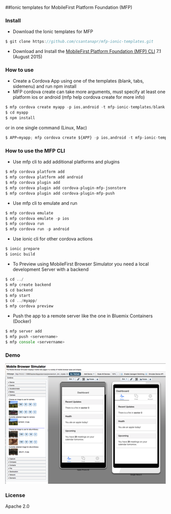 ##Ionic templates for MobileFirst Platform Foundation (MFP)

### Install

- Download the Ionic templates for MFP

```javascript
$ git clone https://github.com/csantanapr/mfp-ionic-templates.git
````
- Download and Install the [MobileFirst Platform Foundation (MFP) CLI](https://developer.ibm.com/mobilefirstplatform/install/#clui) 7.1 (August 2015)

### How to use

- Create a Cordova App using one of the templates (blank, tabs, sidemenu) and run npm install
- MFP cordova create can take more arguments, must specify at least one platform ios or android (mfp help cordova create for more info)

```javascript
$ mfp cordova create myapp -p ios,android -t mfp-ionic-templates/blank
$ cd myapp
$ npm install
````

or in one single command (Linux, Mac)

```javascript
$ APP=myapp; mfp cordova create ${APP} -p ios,android -t mfp-ionic-templates/blank && cd ${APP} && npm install
````

### How to use the MFP CLI

- Use mfp cli to add additional platforms and plugins

```javascript
$ mfp cordova platform add 
$ mfp cordova platform add android
$ mfp cordova plugin add 
$ mfp cordova plugin add cordova-plugin-mfp-jsonstore
$ mfp cordova plugin add cordova-plugin-mfp-push

````

- Use mfp cli to emulate and run

```javascript
$ mfp cordova emulate
$ mfp cordova emulate -p ios
$ mfp cordova run
$ mfp cordova run -p android

````

- Use ionic cli for other cordova actions

```javascript
$ ionic prepare
$ ionic build
```

- To Preview using MobileFirst Browser Simulator you need a local development Server with a backend

```javascript
$ cd ../
$ mfp create backend
$ cd backend
$ mfp start
$ cd ../myapp/
$ mfp cordova preview
```

- Push the app to a remote server like the one in Bluemix Containers (Docker)

```javascript
$ mfp server add
$ mfp push <servername>
$ mfp console <servername>
```

### Demo
![Picture of screenshot of Mobile Browser Simulator running Ionic App](mbs_preview.png "Mobile Browser Simulator")

### License
Apache 2.0
